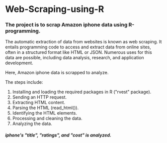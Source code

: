 # Web-Scraping-using-R
### The project is to scrap Amazon iphone data using R-programming.

The automatic extraction of data from websites is known as web scraping. It entails programming code to access and extract data from online sites, often in a structured format like HTML or JSON. Numerous uses for this data are possible, including data analysis, research, and application development.

Here, Amazon iphone data is scrapped to analyze.

The steps include:
1. Installing and loading the required packages in R ("rvest" package).
2. Sending an HTTP request.
3. Extracting HTML content.
4. Parsing the HTML (read_html()).
5. Identifying the HTML elements.
6. Processing and cleaning the data.
7. Analyzing the data.

##### iphone's "title", "ratings", and "cost" is analyzed.
